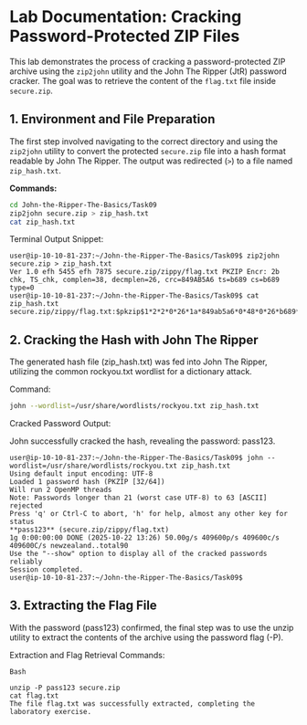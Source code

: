# Lab Documentation: Cracking Password-Protected ZIP Files

This lab demonstrates the process of cracking a password-protected ZIP archive using the `zip2john` utility and the John The Ripper (JtR) password cracker. The goal was to retrieve the content of the `flag.txt` file inside `secure.zip`.

## 1. Environment and File Preparation

The first step involved navigating to the correct directory and using the `zip2john` utility to convert the protected `secure.zip` file into a hash format readable by John The Ripper. The output was redirected (`>`) to a file named `zip_hash.txt`.

**Commands:**

```bash
cd John-the-Ripper-The-Basics/Task09
zip2john secure.zip > zip_hash.txt
cat zip_hash.txt
```
Terminal Output Snippet:
```
user@ip-10-10-81-237:~/John-the-Ripper-The-Basics/Task09$ zip2john secure.zip > zip_hash.txt
Ver 1.0 efh 5455 efh 7875 secure.zip/zippy/flag.txt PKZIP Encr: 2b chk, TS_chk, complen=38, decmplen=26, crc=849AB5A6 ts=b689 cs=b689 type=0
user@ip-10-10-81-237:~/John-the-Ripper-The-Basics/Task09$ cat zip_hash.txt
secure.zip/zippy/flag.txt:$pkzip$1*2*2*0*26*1a*849ab5a6*0*48*0*26*b689*964fa5a31f8cefe8e6b3456b578d66a08489def78128450ccf07c28dfa6c197fd148f696e3a2*$*pkzip:zippy/flag.txt:secure.zip::secure.zip
```
## 2. Cracking the Hash with John The Ripper
The generated hash file (zip_hash.txt) was fed into John The Ripper, utilizing the common rockyou.txt wordlist for a dictionary attack.

Command:

```Bash
john --wordlist=/usr/share/wordlists/rockyou.txt zip_hash.txt
```
Cracked Password Output:

John successfully cracked the hash, revealing the password: pass123.
```
user@ip-10-10-81-237:~/John-the-Ripper-The-Basics/Task09$ john --wordlist=/usr/share/wordlists/rockyou.txt zip_hash.txt
Using default input encoding: UTF-8
Loaded 1 password hash (PKZIP [32/64])
Will run 2 OpenMP threads
Note: Passwords longer than 21 (worst case UTF-8) to 63 [ASCII] rejected
Press 'q' or Ctrl-C to abort, 'h' for help, almost any other key for status
**pass123** (secure.zip/zippy/flag.txt)
1g 0:00:00:00 DONE (2025-10-22 13:26) 50.00g/s 409600p/s 409600c/s 409600C/s newzealand..total90
Use the "--show" option to display all of the cracked passwords reliably
Session completed.
user@ip-10-10-81-237:~/John-the-Ripper-The-Basics/Task09$ 
```
## 3. Extracting the Flag File
With the password (pass123) confirmed, the final step was to use the unzip utility to extract the contents of the archive using the password flag (-P).

Extraction and Flag Retrieval Commands:
```
Bash

unzip -P pass123 secure.zip
cat flag.txt
The file flag.txt was successfully extracted, completing the laboratory exercise.
```

